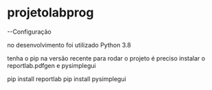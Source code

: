 # projetolabprog
--Configuração

no desenvolvimento foi utilizado Python 3.8

tenha o pip na versão recente
para rodar o projeto é preciso instalar o reportlab.pdfgen e pysimplegui

pip install reportlab
pip install pysimplegui
